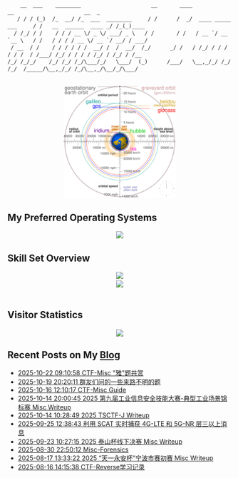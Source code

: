 ```
    __  ___    ________                      __       ____                      __                      __  _     
   / / / (_)  /_  __/ /_  ___  ________     / /      /  _/  ____ _____ ___     / /   __  ______  ____ _/ /_(_)____
  / /_/ / /    / / / __ \/ _ \/ ___/ _ \   / /       / /   / __ `/ __ `__ \   / /   / / / / __ \/ __ `/ __/ / ___/
 / __  / /    / / / / / /  __/ /  /  __/  /_/      _/ /   / /_/ / / / / / /  / /___/ /_/ / / / / /_/ / /_/ / /__  
/_/ /_/_/    /_/ /_/ /_/\___/_/   \___/  (_)      /___/   \__,_/_/ /_/ /_/  /_____/\__,_/_/ /_/\__,_/\__/_/\___/  
                                                                                                                  
```
<div align="center">
<img src="./c.svg" style="width: 50%; height: 50%;">
</div>

## My Preferred Operating Systems
<div align="center">
  <img src="https://skillicons.dev/icons?i=windows,linux,arch,ubuntu,kali,apple" />
</div>


## Skill Set Overview

<div align="center">
  <img src="https://skillicons.dev/icons?i=c,cpp,py,js,html,css,php,md,mysql,wordpress,docker,git,vscode,obsidian" />
</div>

<div align="center">
  <img src="https://skillicons.dev/icons?i=github,stackoverflow,twitter,vim,powershell,ps,ai,pr,au" />
</div>

<br/>

## Visitor Statistics
<div align="center">
<img src="https://count.getloli.com/get/@goodlunatic?theme=rule34" align="center" height="" width="" />
</div>  


## Recent Posts on My [Blog](https://goodlunatic.github.io/)
<!-- BLOG-POST-LIST:START -->
- [2025-10-22 09:10:58 CTF-Misc &quot;雅&quot;题共赏](https://goodlunatic.github.io/posts/d0736a7/)
- [2025-10-19 20:20:11 群友们问的一些来路不明的题](https://goodlunatic.github.io/posts/bb1da35/)
- [2025-10-16 12:10:17 CTF-Misc Guide](https://goodlunatic.github.io/posts/1ad9200/)
- [2025-10-14 20:00:45 2025 第九届工业信息安全技能大赛-典型工业场景锦标赛 Misc Writeup](https://goodlunatic.github.io/posts/49bdad5/)
- [2025-10-14 10:28:49 2025 TSCTF-J Writeup](https://goodlunatic.github.io/posts/443835e/)
- [2025-09-25 12:38:43 利用 SCAT 实时捕获 4G-LTE 和 5G-NR 层三以上消息](https://goodlunatic.github.io/posts/a8aa439/)
- [2025-09-23 10:27:15 2025 泰山杯线下决赛 Misc Writeup](https://goodlunatic.github.io/posts/58b2135/)
- [2025-08-30 22:50:12 Misc-Forensics](https://goodlunatic.github.io/posts/761da51/)
- [2025-08-17 13:33:22 2025 “天一永安杯”宁波市赛初赛 Misc Writeup](https://goodlunatic.github.io/posts/30d0764/)
- [2025-08-16 14:15:38 CTF-Reverse学习记录](https://goodlunatic.github.io/posts/0f92e23/)<!-- BLOG-POST-LIST:END -->
